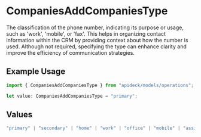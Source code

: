 # CompaniesAddCompaniesType

The classification of the phone number, indicating its purpose or usage, such as 'work', 'mobile', or 'fax'. This helps in organizing contact information within the CRM by providing context about how the number is used. Although not required, specifying the type can enhance clarity and improve the efficiency of communication strategies.

## Example Usage

```typescript
import { CompaniesAddCompaniesType } from "apideck/models/operations";

let value: CompaniesAddCompaniesType = "primary";
```

## Values

```typescript
"primary" | "secondary" | "home" | "work" | "office" | "mobile" | "assistant" | "fax" | "direct-dial-in" | "personal" | "other"
```